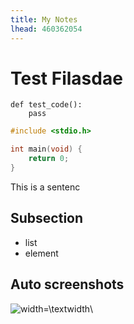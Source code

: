 ```yaml
---
title: My Notes
lhead: 460362054
---
```


# Test Filasdae

    def test_code():
        pass


```C
#include <stdio.h>

int main(void) {
    return 0;
}
```

This is a sentenc

## Subsection

- list
- element

## Auto screenshots


![width=\textwidth](/home/calum/Documents/Coding/notetaking/1574301504.jpg)\ 


